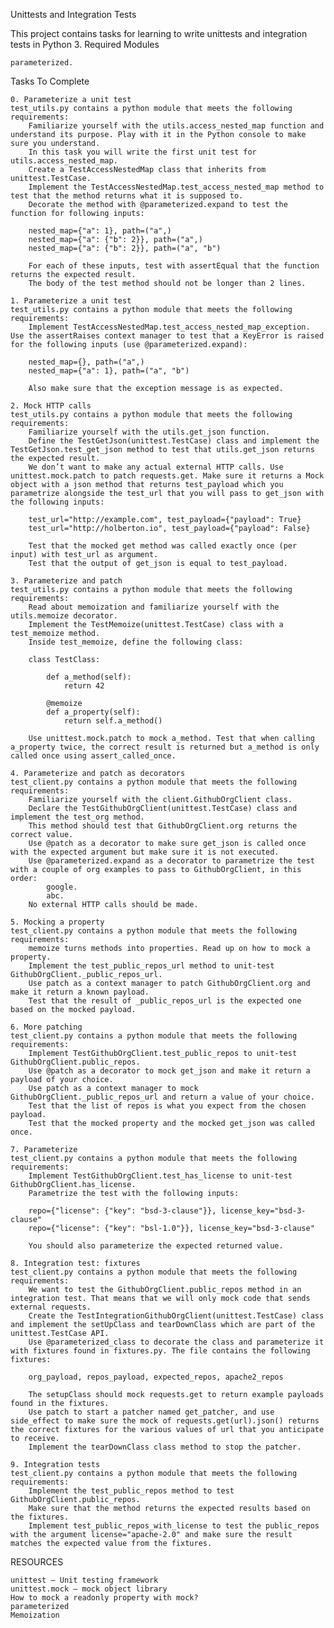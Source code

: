 Unittests and Integration Tests

This project contains tasks for learning to write unittests and integration tests in Python 3.
Required Modules

    parameterized.

Tasks To Complete

    0. Parameterize a unit test
    test_utils.py contains a python module that meets the following requirements:
        Familiarize yourself with the utils.access_nested_map function and understand its purpose. Play with it in the Python console to make sure you understand.
        In this task you will write the first unit test for utils.access_nested_map.
        Create a TestAccessNestedMap class that inherits from unittest.TestCase.
        Implement the TestAccessNestedMap.test_access_nested_map method to test that the method returns what it is supposed to.
        Decorate the method with @parameterized.expand to test the function for following inputs:

        nested_map={"a": 1}, path=("a",)
        nested_map={"a": {"b": 2}}, path=("a",)
        nested_map={"a": {"b": 2}}, path=("a", "b")

        For each of these inputs, test with assertEqual that the function returns the expected result.
        The body of the test method should not be longer than 2 lines.

    1. Parameterize a unit test
    test_utils.py contains a python module that meets the following requirements:
        Implement TestAccessNestedMap.test_access_nested_map_exception. Use the assertRaises context manager to test that a KeyError is raised for the following inputs (use @parameterized.expand):

        nested_map={}, path=("a",)
        nested_map={"a": 1}, path=("a", "b")

        Also make sure that the exception message is as expected.

    2. Mock HTTP calls
    test_utils.py contains a python module that meets the following requirements:
        Familiarize yourself with the utils.get_json function.
        Define the TestGetJson(unittest.TestCase) class and implement the TestGetJson.test_get_json method to test that utils.get_json returns the expected result.
        We don’t want to make any actual external HTTP calls. Use unittest.mock.patch to patch requests.get. Make sure it returns a Mock object with a json method that returns test_payload which you parametrize alongside the test_url that you will pass to get_json with the following inputs:

        test_url="http://example.com", test_payload={"payload": True}
        test_url="http://holberton.io", test_payload={"payload": False}

        Test that the mocked get method was called exactly once (per input) with test_url as argument.
        Test that the output of get_json is equal to test_payload.

    3. Parameterize and patch
    test_utils.py contains a python module that meets the following requirements:
        Read about memoization and familiarize yourself with the utils.memoize decorator.
        Implement the TestMemoize(unittest.TestCase) class with a test_memoize method.
        Inside test_memoize, define the following class:

        class TestClass:

            def a_method(self):
                return 42

            @memoize
            def a_property(self):
                return self.a_method()

        Use unittest.mock.patch to mock a_method. Test that when calling a_property twice, the correct result is returned but a_method is only called once using assert_called_once.

    4. Parameterize and patch as decorators
    test_client.py contains a python module that meets the following requirements:
        Familiarize yourself with the client.GithubOrgClient class.
        Declare the TestGithubOrgClient(unittest.TestCase) class and implement the test_org method.
        This method should test that GithubOrgClient.org returns the correct value.
        Use @patch as a decorator to make sure get_json is called once with the expected argument but make sure it is not executed.
        Use @parameterized.expand as a decorator to parametrize the test with a couple of org examples to pass to GithubOrgClient, in this order:
            google.
            abc.
        No external HTTP calls should be made.

    5. Mocking a property
    test_client.py contains a python module that meets the following requirements:
        memoize turns methods into properties. Read up on how to mock a property.
        Implement the test_public_repos_url method to unit-test GithubOrgClient._public_repos_url.
        Use patch as a context manager to patch GithubOrgClient.org and make it return a known payload.
        Test that the result of _public_repos_url is the expected one based on the mocked payload.

    6. More patching
    test_client.py contains a python module that meets the following requirements:
        Implement TestGithubOrgClient.test_public_repos to unit-test GithubOrgClient.public_repos.
        Use @patch as a decorator to mock get_json and make it return a payload of your choice.
        Use patch as a context manager to mock GithubOrgClient._public_repos_url and return a value of your choice.
        Test that the list of repos is what you expect from the chosen payload.
        Test that the mocked property and the mocked get_json was called once.

    7. Parameterize
    test_client.py contains a python module that meets the following requirements:
        Implement TestGithubOrgClient.test_has_license to unit-test GithubOrgClient.has_license.
        Parametrize the test with the following inputs:

        repo={"license": {"key": "bsd-3-clause"}}, license_key="bsd-3-clause"
        repo={"license": {"key": "bsl-1.0"}}, license_key="bsd-3-clause"

        You should also parameterize the expected returned value.

    8. Integration test: fixtures
    test_client.py contains a python module that meets the following requirements:
        We want to test the GithubOrgClient.public_repos method in an integration test. That means that we will only mock code that sends external requests.
        Create the TestIntegrationGithubOrgClient(unittest.TestCase) class and implement the setUpClass and tearDownClass which are part of the unittest.TestCase API.
        Use @parameterized_class to decorate the class and parameterize it with fixtures found in fixtures.py. The file contains the following fixtures:

        org_payload, repos_payload, expected_repos, apache2_repos

        The setupClass should mock requests.get to return example payloads found in the fixtures.
        Use patch to start a patcher named get_patcher, and use side_effect to make sure the mock of requests.get(url).json() returns the correct fixtures for the various values of url that you anticipate to receive.
        Implement the tearDownClass class method to stop the patcher.

    9. Integration tests
    test_client.py contains a python module that meets the following requirements:
        Implement the test_public_repos method to test GithubOrgClient.public_repos.
        Make sure that the method returns the expected results based on the fixtures.
        Implement test_public_repos_with_license to test the public_repos with the argument license="apache-2.0" and make sure the result matches the expected value from the fixtures.

RESOURCES

    unittest — Unit testing framework
    unittest.mock — mock object library
    How to mock a readonly property with mock?
    parameterized
    Memoization


